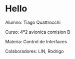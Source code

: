 # Hello

Alumno: Tiago Quattrocchi

Curso: 4º2 avionica comision B

Materia: Control de Interfaces

Colaboradores: LIN, Rodrigo
